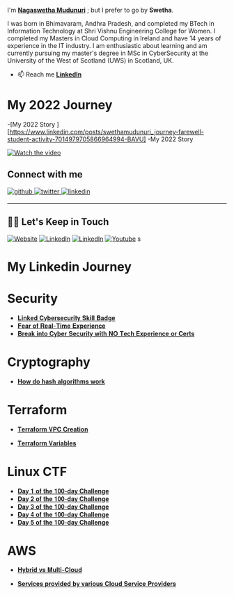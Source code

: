 I'm **[Nagaswetha Mudunuri](https://www.linkedin.com/in/swethamudunuri/)** ; but I prefer to go by **Swetha**. 

I was born in Bhimavaram, Andhra Pradesh, and completed my BTech in Information Technology at Shri Vishnu Engineering College for Women.
I completed my Masters in Cloud Computing in Ireland and have 14 years of experience in the IT industry.
I am enthusiastic about learning and am currently pursuing my master's degree in MSc in CyberSecurity at the University of the West of Scotland (UWS) in Scotland, UK.

- :mailbox: Reach me **[LinkedIn](https://www.linkedin.com/in/swethamudunuri/)** 

# My 2022 Journey

-[My 2022 Story ][https://www.linkedin.com/posts/swethamudunuri_journey-farewell-student-activity-7014979705866964994-BAVU] -My 2022 Story


[![Watch the video](https://ibb.co/q5Q2Chn)](https://blog.ctotalk.in/building-highly-accurate-fraud-detection-system-1a39b1f7014e)


## Connect with me  
<a href="https://github.com/swethamudunuri07" target="_blank">
<img src=https://img.shields.io/badge/github-%2324292e.svg?&style=for-the-badge&logo=github&logoColor=white alt=github style="margin-bottom: 5px;" />
</a>
<a href="https://twitter.com/cloudnloud" target="_blank">
<img src=https://img.shields.io/badge/twitter-%2300acee.svg?&style=for-the-badge&logo=twitter&logoColor=white alt=twitter style="margin-bottom: 5px;" />
<a href="https://www.linkedin.com/in/swethamudunuri/" target="_blank">
<img src=https://img.shields.io/badge/linkedin-%231E77B5.svg?&style=for-the-badge&logo=linkedin&logoColor=white alt=linkedin style="margin-bottom: 5px;" />
</a>

---

## 🤝🏻 Let's Keep in Touch

<p align="left">
<a href="https://cloudnloud.com/"><img alt="Website" src="https://img.shields.io/badge/Website-cloudnloud.com-blue?style=flat-square&logo=google-chrome"></a>
<a href="https://www.linkedin.com/in/swethamudunuri/"><img alt="LinkedIn" src="https://img.shields.io/badge/LinkedIn-SwethaMudunuri-blue?style=flat-square&logo=linkedin"></a>
<a href="https://twitter.com/cloudnloud"><img alt="LinkedIn" src="https://img.shields.io/badge/Twitter-cloudnloud-blue?style=flat-square&logo=twitter"></a>
<a href="https://www.youtube.com/user/cloudnloud"><img alt="Youtube" src="https://img.shields.io/badge/youtube-cloudnloud-blue?style=flat-square&logo=youtube"></a>
s
  
# My Linkedin Journey

# Security

- [𝐋𝐢𝐧𝐤𝐞𝐝 𝐂𝐲𝐛𝐞𝐫𝐬𝐞𝐜𝐮𝐫𝐢𝐭𝐲 𝐒𝐤𝐢𝐥𝐥 𝐁𝐚𝐝𝐠𝐞](https://www.linkedin.com/posts/swethamudunuri_linkedinskillassessment-activity-6921476711381417984-gn8w/)
- [𝐅𝐞𝐚𝐫 𝐨𝐟 𝐑𝐞𝐚𝐥-𝐓𝐢𝐦𝐞 𝐄𝐱𝐩𝐞𝐫𝐢𝐞𝐧𝐜𝐞](https://www.linkedin.com/posts/swethamudunuri_connections-cybersecurity-community-activity-7008866971433787393-NWA9/)
- [𝐁𝐫𝐞𝐚𝐤 𝐢𝐧𝐭𝐨 𝐂𝐲𝐛𝐞𝐫 𝐒𝐞𝐜𝐮𝐫𝐢𝐭𝐲 𝐰𝐢𝐭𝐡 𝐍𝐎 𝐓𝐞𝐜𝐡 𝐄𝐱𝐩𝐞𝐫𝐢𝐞𝐧𝐜𝐞 𝐨𝐫 𝐂𝐞𝐫𝐭𝐬](https://www.linkedin.com/posts/swethamudunuri_break-into-cyber-security-with-no-tech-experience-activity-7011792370497126400-8wyk/)


# Cryptography

- [𝐇𝐨𝐰 𝐝𝐨 𝐡𝐚𝐬𝐡 𝐚𝐥𝐠𝐨𝐫𝐢𝐭𝐡𝐦𝐬 𝐰𝐨𝐫𝐤](https://www.linkedin.com/posts/swethamudunuri_connections-topic-security-activity-7011041583328337920-TefN/)

# Terraform

- [𝐓𝐞𝐫𝐫𝐚𝐟𝐨𝐫𝐦 𝐕𝐏𝐂 𝐂𝐫𝐞𝐚𝐭𝐢𝐨𝐧](https://www.linkedin.com/posts/swethamudunuri_vpn-aws-terraform-activity-7014170956168339456-X4mw/)

- [𝐓𝐞𝐫𝐫𝐚𝐟𝐨𝐫𝐦 𝐕𝐚𝐫𝐢𝐚𝐛𝐥𝐞𝐬](https://www.linkedin.com/posts/swethamudunuri_aws-terraform-cloud-activity-7015783436657295360-ka1d/)


# Linux CTF
- [𝐃𝐚𝐲 𝟏 𝐨𝐟 𝐭𝐡𝐞 𝟏𝟎𝟎-𝐝𝐚𝐲 𝐂𝐡𝐚𝐥𝐥𝐞𝐧𝐠𝐞](https://www.linkedin.com/posts/swethamudunuri_cybertechdave100daysofcyberchallenge-linuxchallenge-activity-7016114835184570368-AtV-/)
- [𝐃𝐚𝐲 𝟐 𝐨𝐟 𝐭𝐡𝐞 𝟏𝟎𝟎-𝐝𝐚𝐲 𝐂𝐡𝐚𝐥𝐥𝐞𝐧𝐠𝐞](https://www.linkedin.com/posts/swethamudunuri_cybertechdave100daysofcyberchallenge-ctf-activity-7016506893267312640-RQup/)
- [𝐃𝐚𝐲 𝟑 𝐨𝐟 𝐭𝐡𝐞 𝟏𝟎𝟎-𝐝𝐚𝐲 𝐂𝐡𝐚𝐥𝐥𝐞𝐧𝐠𝐞](https://www.linkedin.com/posts/swethamudunuri_cybertechdave100daysofcyberchallenge-ctf-activity-7016897087543869440-Kl_o/)
- [𝐃𝐚𝐲 𝟒 𝐨𝐟 𝐭𝐡𝐞 𝟏𝟎𝟎-𝐝𝐚𝐲 𝐂𝐡𝐚𝐥𝐥𝐞𝐧𝐠𝐞](https://www.linkedin.com/feed/update/urn:li:activity:7017266138501795840/)
- [𝐃𝐚𝐲 𝟓 𝐨𝐟 𝐭𝐡𝐞 𝟏𝟎𝟎-𝐝𝐚𝐲 𝐂𝐡𝐚𝐥𝐥𝐞𝐧𝐠𝐞](https://www.linkedin.com/posts/swethamudunuri_cybertechdave100daysofcyberchallenge-ctf-activity-7017632000840720384-Pc5r/)

# AWS

- [𝐇𝐲𝐛𝐫𝐢𝐝 𝐯𝐬 𝐌𝐮𝐥𝐭𝐢-𝐂𝐥𝐨𝐮𝐝](https://www.linkedin.com/posts/swethamudunuri_cloudcomputing-technology-cloud-activity-7013258239484010496-sptc/)

- [𝐒𝐞𝐫𝐯𝐢𝐜𝐞𝐬 𝐩𝐫𝐨𝐯𝐢𝐝𝐞𝐝 𝐛𝐲 𝐯𝐚𝐫𝐢𝐨𝐮𝐬 𝐂𝐥𝐨𝐮𝐝 𝐒𝐞𝐫𝐯𝐢𝐜𝐞 𝐏𝐫𝐨𝐯𝐢𝐝𝐞𝐫𝐬](https://www.linkedin.com/posts/swethamudunuri_cloudcomputing-technology-cloud-activity-7013614292818083841-RPqe/)

